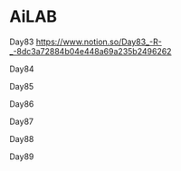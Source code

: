 # AiLAB
 
Day83 https://www.notion.so/Day83_-R-_-8dc3a72884b04e448a69a235b2496262

Day84

Day85

Day86

Day87

Day88

Day89

